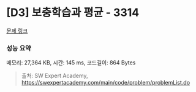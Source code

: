 # [D3] 보충학습과 평균 - 3314 

[문제 링크](https://swexpertacademy.com/main/code/problem/problemDetail.do?contestProbId=AWBnA2jaxDsDFAWr) 

### 성능 요약

메모리: 27,364 KB, 시간: 145 ms, 코드길이: 864 Bytes



> 출처: SW Expert Academy, https://swexpertacademy.com/main/code/problem/problemList.do